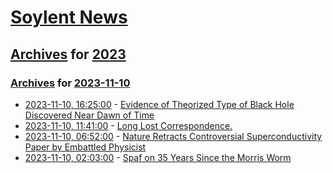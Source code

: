 # [Soylent News](../../../README.md)

## [Archives](../../index.md) for [2023](../index.md)

### [Archives](../../index.md) for [2023-11-10](index.md)

* [2023-11-10, 16:25:00](https://soylentnews.org/article.pl?sid=23/11/09/1347203&from=rss) - [Evidence of Theorized Type of Black Hole Discovered Near Dawn of Time](https://soylentnews.org/article.pl?sid=23/11/09/1347203&from=rss)
* [2023-11-10, 11:41:00](https://soylentnews.org/article.pl?sid=23/11/09/1343259&from=rss) - [Long Lost Correspondence.](https://soylentnews.org/article.pl?sid=23/11/09/1343259&from=rss)
* [2023-11-10, 06:52:00](https://soylentnews.org/article.pl?sid=23/11/09/0237208&from=rss) - [Nature Retracts Controversial Superconductivity Paper by Embattled Physicist](https://soylentnews.org/article.pl?sid=23/11/09/0237208&from=rss)
* [2023-11-10, 02:03:00](https://soylentnews.org/article.pl?sid=23/11/09/023259&from=rss) - [Spaf on 35 Years Since the Morris Worm](https://soylentnews.org/article.pl?sid=23/11/09/023259&from=rss)
